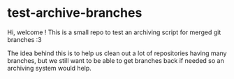 # test-archive-branches

Hi, welcome ! This is a small repo to test an archiving script for merged git branches :3

The idea behind this is to help us clean out a lot of repositories having many branches, but we still want to be able to get branches back if needed so an archiving system would help.
